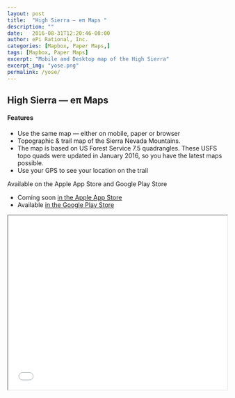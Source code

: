 ```yaml
---
layout: post
title:  "High Sierra — eπ Maps "
description: ""
date:   2016-08-31T12:20:46-08:00
author: ePi Rational, Inc.
categories: [Mapbox, Paper Maps,]
tags: [Mapbox, Paper Maps]
excerpt: "Mobile and Desktop map of the High Sierra"
excerpt_img: "yose.png"
permalink: /yose/
---
```


## High Sierra — eπ Maps

#### Features
* Use the same map — either on mobile, paper or browser
* Topographic & trail map of the Sierra Nevada Mountains.
* The map is based on US Forest Service 7.5 quadrangles. These USFS topo quads were updated in January 2016, so you have the latest maps possible.
* Use your GPS to see your location on the trail

Available on the Apple App Store and Google Play Store

* Coming soon [in the Apple App Store][ios]
* Available [in the Google Play Store][android]

<iframe allowfullscreen="true" width = "100%" height = "400" src="/yose/map">
  <p>Your browser does not support iframes.</p>
</iframe>

[ios]:      https://itunes.apple.com/us/developer/epi-rational-inc./id416401310
[android]:  https://play.google.com/store/apps/details?id=com.roblabs.papermaps.usfs.sierra

[tsg]:  http://www.timestampgenerator.com
